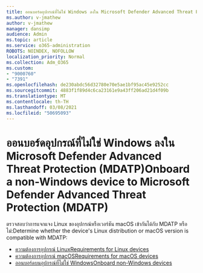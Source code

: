 ```yaml
---
title: ออนบอร์ดอุปกรณ์ที่ไม่ใช่ Windows ลงใน Microsoft Defender Advanced Threat Protection (MDATP)
ms.author: v-jmathew
author: v-jmathew
manager: dansimp
audience: Admin
ms.topic: article
ms.service: o365-administration
ROBOTS: NOINDEX, NOFOLLOW
localization_priority: Normal
ms.collection: Adm_O365
ms.custom:
- "9000760"
- "7391"
ms.openlocfilehash: de230abdc56d32780e70e5ae1bf95ac45e9252cc
ms.sourcegitcommit: 4883f1f89d4c6ca23161e9a43ff206ad21d4f09b
ms.translationtype: MT
ms.contentlocale: th-TH
ms.lasthandoff: 03/08/2021
ms.locfileid: "50695093"
---
```

# <a name="onboard-a-non-windows-device-to-microsoft-defender-advanced-threat-protection-mdatp"></a><span data-ttu-id="faae5-102">ออนบอร์ดอุปกรณ์ที่ไม่ใช่ Windows ลงใน Microsoft Defender Advanced Threat Protection (MDATP)</span><span class="sxs-lookup"><span data-stu-id="faae5-102">Onboard a non-Windows device to Microsoft Defender Advanced Threat Protection (MDATP)</span></span>

<span data-ttu-id="faae5-103">ตรวจสอบว่าการแจกแจง Linux ของอุปกรณ์หรือเวอร์ชัน macOS เข้ากันได้กับ MDATP หรือไม่:</span><span class="sxs-lookup"><span data-stu-id="faae5-103">Determine whether the device's Linux distribution or macOS version is compatible with MDATP:</span></span>

- [<span data-ttu-id="faae5-104">ความต้องการอุปกรณ์ Linux</span><span class="sxs-lookup"><span data-stu-id="faae5-104">Requirements for Linux devices</span></span>](https://go.microsoft.com/fwlink/?linkid=2143462)
- [<span data-ttu-id="faae5-105">ความต้องการอุปกรณ์ macOS</span><span class="sxs-lookup"><span data-stu-id="faae5-105">Requirements for macOS devices</span></span>](https://go.microsoft.com/fwlink/?linkid=2143461)
- [<span data-ttu-id="faae5-106">ออนบอร์ดบนอุปกรณ์ที่ไม่ใช่ Windows</span><span class="sxs-lookup"><span data-stu-id="faae5-106">Onboard non-Windows devices</span></span>](https://go.microsoft.com/fwlink/?linkid=2143628)
